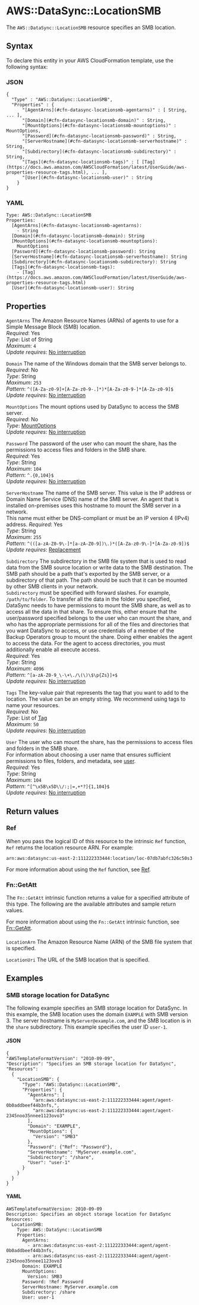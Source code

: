 # AWS::DataSync::LocationSMB<a name="aws-resource-datasync-locationsmb"></a>

The `AWS::DataSync::LocationSMB` resource specifies an SMB location\.

## Syntax<a name="aws-resource-datasync-locationsmb-syntax"></a>

To declare this entity in your AWS CloudFormation template, use the following syntax:

### JSON<a name="aws-resource-datasync-locationsmb-syntax.json"></a>

```
{
  "Type" : "AWS::DataSync::LocationSMB",
  "Properties" : {
      "[AgentArns](#cfn-datasync-locationsmb-agentarns)" : [ String, ... ],
      "[Domain](#cfn-datasync-locationsmb-domain)" : String,
      "[MountOptions](#cfn-datasync-locationsmb-mountoptions)" : MountOptions,
      "[Password](#cfn-datasync-locationsmb-password)" : String,
      "[ServerHostname](#cfn-datasync-locationsmb-serverhostname)" : String,
      "[Subdirectory](#cfn-datasync-locationsmb-subdirectory)" : String,
      "[Tags](#cfn-datasync-locationsmb-tags)" : [ [Tag](https://docs.aws.amazon.com/AWSCloudFormation/latest/UserGuide/aws-properties-resource-tags.html), ... ],
      "[User](#cfn-datasync-locationsmb-user)" : String
    }
}
```

### YAML<a name="aws-resource-datasync-locationsmb-syntax.yaml"></a>

```
Type: AWS::DataSync::LocationSMB
Properties: 
  [AgentArns](#cfn-datasync-locationsmb-agentarns): 
    - String
  [Domain](#cfn-datasync-locationsmb-domain): String
  [MountOptions](#cfn-datasync-locationsmb-mountoptions): 
    MountOptions
  [Password](#cfn-datasync-locationsmb-password): String
  [ServerHostname](#cfn-datasync-locationsmb-serverhostname): String
  [Subdirectory](#cfn-datasync-locationsmb-subdirectory): String
  [Tags](#cfn-datasync-locationsmb-tags): 
    - [Tag](https://docs.aws.amazon.com/AWSCloudFormation/latest/UserGuide/aws-properties-resource-tags.html)
  [User](#cfn-datasync-locationsmb-user): String
```

## Properties<a name="aws-resource-datasync-locationsmb-properties"></a>

`AgentArns`  <a name="cfn-datasync-locationsmb-agentarns"></a>
The Amazon Resource Names \(ARNs\) of agents to use for a Simple Message Block \(SMB\) location\.   
*Required*: Yes  
*Type*: List of String  
*Maximum*: `4`  
*Update requires*: [No interruption](https://docs.aws.amazon.com/AWSCloudFormation/latest/UserGuide/using-cfn-updating-stacks-update-behaviors.html#update-no-interrupt)

`Domain`  <a name="cfn-datasync-locationsmb-domain"></a>
The name of the Windows domain that the SMB server belongs to\.  
*Required*: No  
*Type*: String  
*Maximum*: `253`  
*Pattern*: `^([A-Za-z0-9]+[A-Za-z0-9-.]*)*[A-Za-z0-9-]*[A-Za-z0-9]$`  
*Update requires*: [No interruption](https://docs.aws.amazon.com/AWSCloudFormation/latest/UserGuide/using-cfn-updating-stacks-update-behaviors.html#update-no-interrupt)

`MountOptions`  <a name="cfn-datasync-locationsmb-mountoptions"></a>
The mount options used by DataSync to access the SMB server\.  
*Required*: No  
*Type*: [MountOptions](aws-properties-datasync-locationsmb-mountoptions.md)  
*Update requires*: [No interruption](https://docs.aws.amazon.com/AWSCloudFormation/latest/UserGuide/using-cfn-updating-stacks-update-behaviors.html#update-no-interrupt)

`Password`  <a name="cfn-datasync-locationsmb-password"></a>
The password of the user who can mount the share, has the permissions to access files and folders in the SMB share\.  
*Required*: Yes  
*Type*: String  
*Maximum*: `104`  
*Pattern*: `^.{0,104}$`  
*Update requires*: [No interruption](https://docs.aws.amazon.com/AWSCloudFormation/latest/UserGuide/using-cfn-updating-stacks-update-behaviors.html#update-no-interrupt)

`ServerHostname`  <a name="cfn-datasync-locationsmb-serverhostname"></a>
The name of the SMB server\. This value is the IP address or Domain Name Service \(DNS\) name of the SMB server\. An agent that is installed on\-premises uses this hostname to mount the SMB server in a network\.  
This name must either be DNS\-compliant or must be an IP version 4 \(IPv4\) address\.
*Required*: Yes  
*Type*: String  
*Maximum*: `255`  
*Pattern*: `^(([a-zA-Z0-9\-]*[a-zA-Z0-9])\.)*([A-Za-z0-9\-]*[A-Za-z0-9])$`  
*Update requires*: [Replacement](https://docs.aws.amazon.com/AWSCloudFormation/latest/UserGuide/using-cfn-updating-stacks-update-behaviors.html#update-replacement)

`Subdirectory`  <a name="cfn-datasync-locationsmb-subdirectory"></a>
The subdirectory in the SMB file system that is used to read data from the SMB source location or write data to the SMB destination\. The SMB path should be a path that's exported by the SMB server, or a subdirectory of that path\. The path should be such that it can be mounted by other SMB clients in your network\.  
 `Subdirectory` must be specified with forward slashes\. For example, `/path/to/folder`\.
To transfer all the data in the folder you specified, DataSync needs to have permissions to mount the SMB share, as well as to access all the data in that share\. To ensure this, either ensure that the user/password specified belongs to the user who can mount the share, and who has the appropriate permissions for all of the files and directories that you want DataSync to access, or use credentials of a member of the Backup Operators group to mount the share\. Doing either enables the agent to access the data\. For the agent to access directories, you must additionally enable all execute access\.  
*Required*: Yes  
*Type*: String  
*Maximum*: `4096`  
*Pattern*: `^[a-zA-Z0-9_\-\+\./\(\)\$\p{Zs}]+$`  
*Update requires*: [No interruption](https://docs.aws.amazon.com/AWSCloudFormation/latest/UserGuide/using-cfn-updating-stacks-update-behaviors.html#update-no-interrupt)

`Tags`  <a name="cfn-datasync-locationsmb-tags"></a>
The key\-value pair that represents the tag that you want to add to the location\. The value can be an empty string\. We recommend using tags to name your resources\.  
*Required*: No  
*Type*: List of [Tag](https://docs.aws.amazon.com/AWSCloudFormation/latest/UserGuide/aws-properties-resource-tags.html)  
*Maximum*: `50`  
*Update requires*: [No interruption](https://docs.aws.amazon.com/AWSCloudFormation/latest/UserGuide/using-cfn-updating-stacks-update-behaviors.html#update-no-interrupt)

`User`  <a name="cfn-datasync-locationsmb-user"></a>
The user who can mount the share, has the permissions to access files and folders in the SMB share\.  
For information about choosing a user name that ensures sufficient permissions to files, folders, and metadata, see [user](create-smb-location.html#SMBuser)\.  
*Required*: Yes  
*Type*: String  
*Maximum*: `104`  
*Pattern*: `^[^\x5B\x5D\\/:;|=,+*?]{1,104}$`  
*Update requires*: [No interruption](https://docs.aws.amazon.com/AWSCloudFormation/latest/UserGuide/using-cfn-updating-stacks-update-behaviors.html#update-no-interrupt)

## Return values<a name="aws-resource-datasync-locationsmb-return-values"></a>

### Ref<a name="aws-resource-datasync-locationsmb-return-values-ref"></a>

When you pass the logical ID of this resource to the intrinsic `Ref` function, `Ref` returns the location resource ARN\. For example:

`arn:aws:datasync:us-east-2:111222333444:location/loc-07db7abfc326c50s3`

For more information about using the `Ref` function, see [Ref](https://docs.aws.amazon.com/AWSCloudFormation/latest/UserGuide/intrinsic-function-reference-ref.html)\.

### Fn::GetAtt<a name="aws-resource-datasync-locationsmb-return-values-fn--getatt"></a>

The `Fn::GetAtt` intrinsic function returns a value for a specified attribute of this type\. The following are the available attributes and sample return values\.

For more information about using the `Fn::GetAtt` intrinsic function, see [Fn::GetAtt](https://docs.aws.amazon.com/AWSCloudFormation/latest/UserGuide/intrinsic-function-reference-getatt.html)\.

#### <a name="aws-resource-datasync-locationsmb-return-values-fn--getatt-fn--getatt"></a>

`LocationArn`  <a name="LocationArn-fn::getatt"></a>
The Amazon Resource Name \(ARN\) of the SMB file system that is specified\.

`LocationUri`  <a name="LocationUri-fn::getatt"></a>
The URL of the SMB location that is specified\.

## Examples<a name="aws-resource-datasync-locationsmb--examples"></a>



### SMB storage location for DataSync<a name="aws-resource-datasync-locationsmb--examples--SMB_storage_location_for_DataSync"></a>

The following example specifies an SMB storage location for DataSync\. In this example, the SMB location uses the domain `EXAMPLE` with SMB version 3\. The server hostname is `MyServer@example.com`, and the SMB location is in the `share` subdirectory\. This example specifies the user ID `user-1`\. 

#### JSON<a name="aws-resource-datasync-locationsmb--examples--SMB_storage_location_for_DataSync--json"></a>

```
{
"AWSTemplateFormatVersion": "2010-09-09",
"Description": "Specifies an SMB storage location for DataSync",
"Resources": 
  {
    "LocationSMB": {
      "Type": "AWS::DataSync::LocationSMB",
      "Properties": {
        "AgentArns": [
          "arn:aws:datasync:us-east-2:111222333444:agent/agent-0b0addbeef44b3nfs,",
          "arn:aws:datasync:us-east-2:111222333444:agent/agent-2345noo35nnee1123ovo3"
        ],
        "Domain": "EXAMPLE",
        "MountOptions": {
          "Version": "SMB3"
        },
        "Password": {"Ref": "Password"},
        "ServerHostname": "MyServer.example.com",
        "Subdirectory": "/share",
        "User": "user-1"
      }
    }
  }            
}
```

#### YAML<a name="aws-resource-datasync-locationsmb--examples--SMB_storage_location_for_DataSync--yaml"></a>

```
AWSTemplateFormatVersion: 2010-09-09
Description: Specifies an object storage location for DataSync
Resources:
  LocationSMB:
    Type: AWS::DataSync::LocationSMB
    Properties: 
      AgentArns: 
        - arn:aws:datasync:us-east-2:111222333444:agent/agent-0b0addbeef44b3nfs,
        - arn:aws:datasync:us-east-2:111222333444:agent/agent-2345noo35nnee1123ovo3
      Domain: EXAMPLE
      MountOptions: 
        Version: SMB3
      Password: !Ref Password
      ServerHostname: MyServer.example.com
      Subdirectory: /share
      User: user-1
```